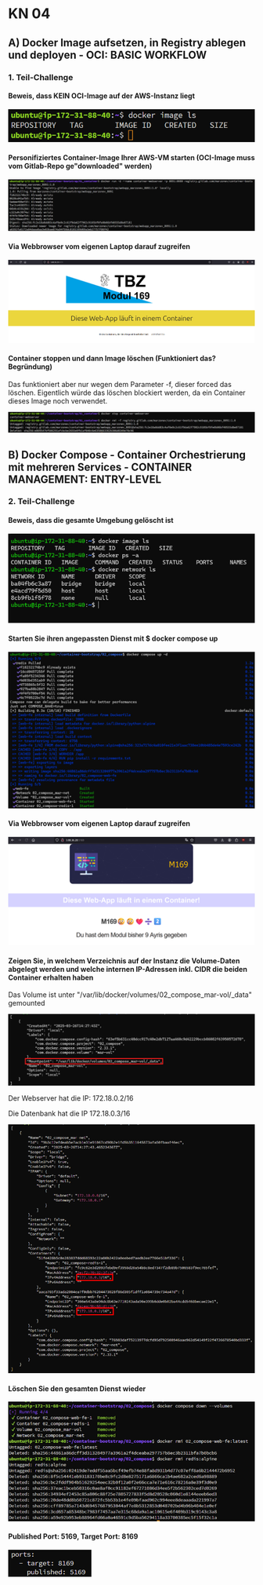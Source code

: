 # KN 04

## A) Docker Image aufsetzen, in Registry ablegen und deployen - OCI: BASIC WORKFLOW

### 1. Teil-Challenge

#### Beweis, dass KEIN OCI-Image auf der AWS-Instanz liegt

![no-oci-image](../images/no-oci-image.png)

#### Personifiziertes Container-Image Ihrer AWS-VM starten (OCI-Image muss vom Gitlab-Repo ge"downloaded" werden)

![Pull-image](../images/Pull-image.png)

#### Via Webbrowser vom eigenen Laptop darauf zugreifen

![web-app-8091](../images/web-app-8091.png)

#### Container stoppen und dann Image löschen (Funktioniert das? Begründung)

Das funktioniert aber nur wegen dem Parameter -f, dieser forced das löschen. Eigentlich würde das löschen blockiert werden, da ein Container dieses Image noch verwendet.

![delete-image](../images/delete-image.png)


## B) Docker Compose - Container Orchestrierung mit mehreren Services - CONTAINER MANAGEMENT: ENTRY-LEVEL

### 2. Teil-Challenge

#### Beweis, dass die gesamte Umgebung gelöscht ist

![deleted](../images/deleted.png)

#### Starten Sie ihren angepassten Dienst mit $ docker compose up

![docker-compose-up](../images/docker-compose-up.png)

#### Via Webbrowser vom eigenen Laptop darauf zugreifen

![webapp-works](../images/webapp-works.png)

#### Zeigen Sie, in welchem Verzeichnis auf der Instanz die Volume-Daten abgelegt werden und welche internen IP-Adressen inkl. CIDR die beiden Container erhalten haben

Das Volume ist unter "/var/lib/docker/volumes/02_compose_mar-vol/_data" gemounted

![Volume-mounted](../images/Volume-mounted.png)

Der Webserver hat die IP: 172.18.0.2/16

Die Datenbank hat die IP 172.18.0.3/16

![IPS-container](../images/IPS-container.png)

#### Löschen Sie den gesamten Dienst wieder

![deleted-again](../images/deleted-again.png)

#### Published Port: 5169, Target Port: 8169

![publishedtarget-port](../images/publishedtarget-port.png)